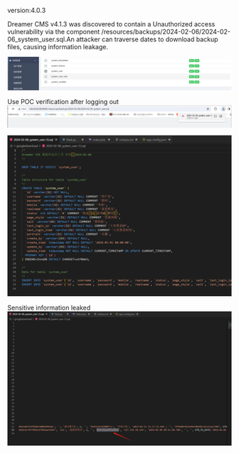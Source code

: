 version:4.0.3

Dreamer CMS v4.1.3 was discovered to contain a Unauthorized access vulnerability via the component /resources/backups/2024-02-06/2024-02-06_system_user.sql.An attacker can traverse dates to download backup files, causing information leakage.

![Alt text](1.png)

Use POC verification after logging out
![Alt text](2.png)

![Alt text](3.png)

Sensitive information leaked
![Alt text](4.png)
